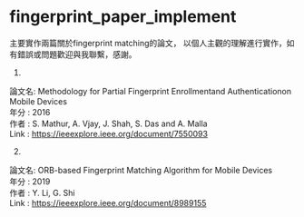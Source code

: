 # fingerprint_paper_implement

主要實作兩篇關於fingerprint matching的論文，
以個人主觀的理解進行實作，如有錯誤或問題歡迎與我聯繫，感謝。

1. 
論文名: Methodology for Partial Fingerprint Enrollmentand Authenticationon Mobile Devices  
年分  : 2016  
作者  : S. Mathur, A. Vjay, J. Shah, S. Das and A. Malla  
Link  : https://ieeexplore.ieee.org/document/7550093  

2.
論文名: ORB-based Fingerprint Matching Algorithm for Mobile Devices  
年分  : 2019  
作者  : Y. Li, G. Shi  
Link  : https://ieeexplore.ieee.org/document/8989155  
